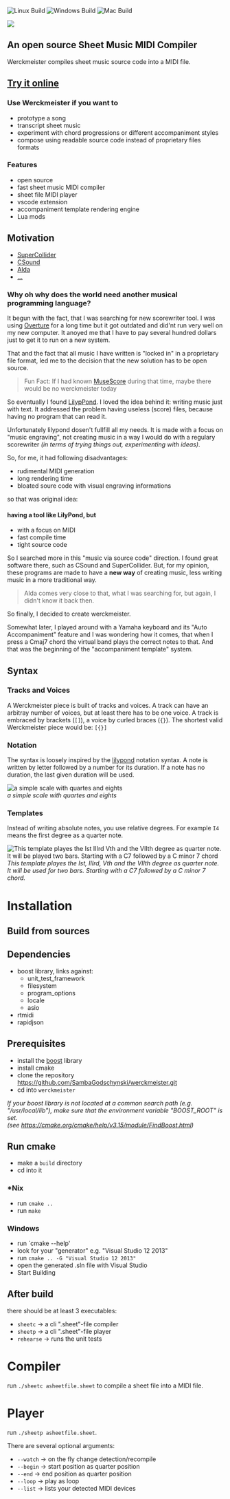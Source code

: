 ![Linux Build](https://github.com/werckme/werckmeister/workflows/Linux%20Build/badge.svg)
![Windows Build](https://github.com/werckme/werckmeister/workflows/Windows%20Build/badge.svg)
![Mac Build](https://github.com/werckme/werckmeister/workflows/Mac%20Build/badge.svg)

<img src="https://raw.githubusercontent.com/SambaGodschynski/werckmeister/main/assets/Logo_med.png" style="display: block; margin: auto">

## An open source Sheet Music MIDI Compiler

Werckmeister compiles sheet music source code into a MIDI file.

## [Try it online](https://werckme.github.io/editor)

### Use Werckmeister if you want to
* prototype a song
* transcript sheet music
* experiment with chord progressions or different accompaniment styles
* compose using readable source code instead of proprietary files formats

### Features
* open source
* fast sheet music MIDI compiler
* sheet file MIDI player
* vscode extension
* accompaniment template rendering engine
* Lua mods

## Motivation
* [SuperCollider](https://supercollider.github.io/)
* [CSound](https://en.wikipedia.org/wiki/Csound)
* [Alda](https://alda.io/)
* [...](https://en.wikipedia.org/wiki/List_of_audio_programming_languages)

### Why oh why does the world need another musical programming language?

It begun with the fact, that I was searching for new scorewriter tool. I was using [Overture](https://sonicscores.com/overture/) for a long time but it got outdated and did'nt run very well on my new computer. It anoyed me that I have to pay several hundred dollars just to get it to run on a new system.

That and the fact that all music I have written is "locked in" in a proprietary file format, led me to the decision that the new solution has to be open source.

> Fun Fact: If I had known [MuseScore](https://musescore.org/) during that time, maybe there would be no werckmeister today

So eventually I found [LilypPond](https://lilypond.org/). I loved the idea behind it: writing music just with text. It addressed the problem having useless (score) files, because having no program that can read it. 

Unfortunately lilypond dosen't fullfill all my needs. It is made with a focus on "music engraving", not creating music in a way I would do with a regulary scorewriter *(in terms of trying things out, experimenting with ideas)*. 

So, for me, it had following disadvantages:
* rudimental MIDI generation
* long rendering time
* bloated soure code with visual engraving informations

so that was original idea:

#### having a tool like LilyPond, but 
* with a focus on MIDI
* fast compile time
* tight source code

So I searched more in this "music via source code" direction. I found great software there, such as CSound and SuperCollider. But, for my opinion, these programs are made to have a **new way** of creating music, less writing music in a more traditional way.

> Alda comes very close to that, what I was searching for, but again, I didn't know it back then. 

So finally, I decided to create werckmeister. 

Somewhat later, I played around with a Yamaha keyboard and its "Auto Accompaniment" feature and I was wondering how it comes, that when I press a Cmaj7 chord the virtual band plays the correct notes to that. And that was the beginning of the "accompaniment template" system.


## Syntax
### Tracks and Voices
A Werckmeister piece is built of tracks and voices. A track can have an arbitray number of voices, but at least there
has to be one voice.
A track is embraced by brackets (`[]`), a voice by curled braces (`{}`).
The shortest valid Werckmeister piece would be: `[{}]`
### Notation
The syntax is loosely inspired by the [lilypond](http://lilypond.org) notation syntax. A note is written by letter followed by a number for its duration. If a note has no duration, the last given duration will be used.



![a simple scale with quartes and eights](https://raw.githubusercontent.com/SambaGodschynski/werckmeister/main/assets/example1.gif)
<br>*a simple scale with quartes and eights*




### Templates
Instead of writing absolute notes, you use relative degrees. For example `I4` means the first degree as a quarter note.



![This template playes the Ist IIIrd Vth and the VIIth degree as quarter note. It will be played two bars. Starting with a C7 followed by a C minor 7 chord](https://raw.githubusercontent.com/SambaGodschynski/werckmeister/main/assets/example2.gif)
<br>*This template playes the Ist, IIIrd, Vth and the VIIth degree as quarter note. It will be used for two bars. Starting with a C7 followed by a C minor 7 chord.*

# Installation

## Build from sources
## Dependencies
- boost library, links against: 
  - unit_test_framework
  - filesystem 
  - program_options 
  - locale
  - asio
- rtmidi
- rapidjson

## Prerequisites
- install the [boost](https://boost.org) library
- install cmake
- clone the repository https://github.com/SambaGodschynski/werckmeister.git
- cd into `werckmeister`

*If your boost library is not located at a common search path (e.g. "/usr/local/lib"), make sure that the 
environment variable "BOOST_ROOT" is set. 
<br>(see https://cmake.org/cmake/help/v3.15/module/FindBoost.html)*
## Run cmake
- make a `build` directory
- cd into it
### *Nix
- run `cmake ..`
- run `make`
### Windows
- run `cmake --help' 
- look for your "generator" e.g. "Visual Studio 12 2013"
- run `cmake .. -G "Visual Studio 12 2013"`
- open the generated .sln file with Visual Studio
- Start Building
## After build
there should be at least 3 executables:
- `sheetc` -> a cli ".sheet"-file compiler
- `sheetp` -> a cli ".sheet"-file player
- `rehearse` -> runs the unit tests

# Compiler
run `./sheetc asheetfile.sheet` to compile a sheet file into a MIDI file.

# Player
run `./sheetp asheetfile.sheet`.

There are several optional arguments:
- `--watch` -> on the fly change detection/recompile
- `--begin` -> start position as quarter position
- `--end` -> end position as quarter position
- `--loop` -> play as loop
- `--list` -> lists your detected MIDI devices

